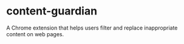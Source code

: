 # content-guardian
A Chrome extension that helps users filter and replace inappropriate content on web pages.
